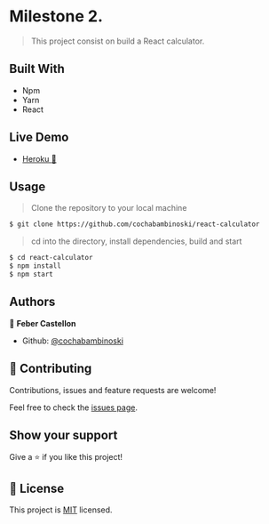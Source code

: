 # Milestone 2.
> This project consist on build a React calculator.
>


## Built With
- Npm
- Yarn
- React

## Live Demo

- [Heroku :rocket:](https://react-calculator-feber.herokuapp.com/)

## Usage

> Clone the repository to your local machine

```sh
$ git clone https://github.com/cochabambinoski/react-calculator
```

> cd into the directory, install dependencies, build and start

```sh
$ cd react-calculator
$ npm install
$ npm start
```


## Authors
👤 **Feber Castellon**

- Github: [@cochabambinoski](https://github.com/cochabambinoski)

## 🤝 Contributing
Contributions, issues and feature requests are welcome!

Feel free to check the [issues page](issues/).

## Show your support
Give a ⭐️ if you like this project!

## 📝 License
This project is [MIT](lic.url) licensed.
